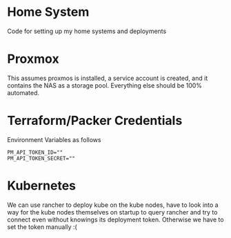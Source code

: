 # Home System

Code for setting up my home systems and deployments

# Proxmox
This assumes proxmos is installed, a service account is created, and it contains the NAS as a storage pool. Everything else should be 100% automated.

# Terraform/Packer Credentials
Environment Variables as follows
```
PM_API_TOKEN_ID=""
PM_API_TOKEN_SECRET=""
```

# Kubernetes

We can use rancher to deploy kube on the kube nodes, have to look into a way for the kube nodes themselves on startup to query rancher and try to connect even without knowings its deployment token. Otherwise we have to set the token manually :(
